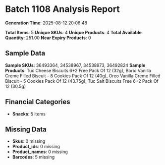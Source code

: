 # Batch 1108 Analysis Report

**Generation Time**: 2025-08-12 20:08:48

**Total Items**: 5
**Unique SKUs**: 4
**Unique Products**: 4
**Total Available Quantity**: 251.00
**Near Expiry Products**: 0

## Sample Data
**Sample SKUs**: 36493364, 34538967, 34538973, 36492824
**Sample Products**: Tuc Cheese Biscuits 6+2 Free Pack Of 12 (32g), Borio Vanilla Creme Filled Biscuit - 8 Cookies Pack Of 12 (40g), Oreo Vanilla Creme Filled Biscuit - 5 Cookies Pack Of 12 (43.75g), Tuc Salt Biscuits Free 6+2 Pack Of 12 (30.5g)

## Financial Categories
- **Snacks**: 5 items

## Missing Data
- **Skus**: 0 missing
- **Product_ids**: 0 missing
- **Product_names**: 0 missing
- **Barcodes**: 5 missing
